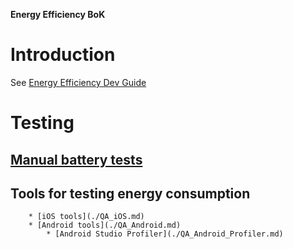 **Energy Efficiency BoK**

# Introduction
See [Energy Efficiency Dev Guide](./ENERGY_GUIDE_DEV.md)

# Testing
## [Manual battery tests](./QA.md)
## Tools for testing energy consumption
        * [iOS tools](./QA_iOS.md)
        * [Android tools](./QA_Android.md)
            * [Android Studio Profiler](./QA_Android_Profiler.md)

